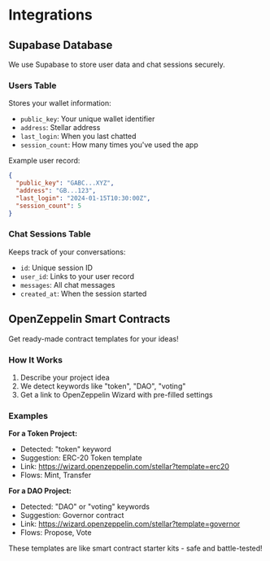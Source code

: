 # Integrations 

## Supabase Database 

We use Supabase to store user data and chat sessions securely.

### Users Table
Stores your wallet information:
- `public_key`: Your unique wallet identifier
- `address`: Stellar address
- `last_login`: When you last chatted
- `session_count`: How many times you've used the app

Example user record:
```json
{
  "public_key": "GABC...XYZ",
  "address": "GB...123",
  "last_login": "2024-01-15T10:30:00Z",
  "session_count": 5
}
```

### Chat Sessions Table
Keeps track of your conversations:
- `id`: Unique session ID
- `user_id`: Links to your user record
- `messages`: All chat messages
- `created_at`: When the session started

## OpenZeppelin Smart Contracts 

Get ready-made contract templates for your ideas!

### How It Works
1. Describe your project idea
2. We detect keywords like "token", "DAO", "voting"
3. Get a link to OpenZeppelin Wizard with pre-filled settings

### Examples

**For a Token Project:**
- Detected: "token" keyword
- Suggestion: ERC-20 Token template
- Link: https://wizard.openzeppelin.com/stellar?template=erc20
- Flows: Mint, Transfer

**For a DAO Project:**
- Detected: "DAO" or "voting" keywords
- Suggestion: Governor contract
- Link: https://wizard.openzeppelin.com/stellar?template=governor
- Flows: Propose, Vote

These templates are like smart contract starter kits - safe and battle-tested! 
